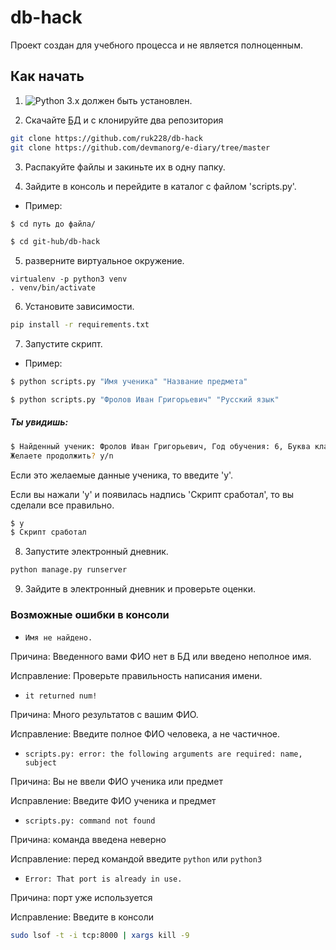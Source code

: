 # db-hack

Проект создан для учебного процесса и не является полноценным.

## Как начать

1. ![Python 3.x](https://img.shields.io/pypi/pyversions/vk_api.svg) должен быть установлен.

2. Скачайте [БД](https://dvmn.org/filer/canonical/1562234129/166/) и с клонируйте два репозитория
```bash
git clone https://github.com/ruk228/db-hack 
git clone https://github.com/devmanorg/e-diary/tree/master
```
3. Распакуйте файлы и закиньте их в одну папку.

4. Зайдите в консоль и перейдите в каталог с файлом 'scripts.py'.

* Пример:
```bash
$ cd путь до файла/
```
```bash
$ cd git-hub/db-hack
```

5. разверните виртуальное окружение.

```bsh
virtualenv -p python3 venv
. venv/bin/activate
```

6. Установите зависимости.


```bash
pip install -r requirements.txt
```

7. Запустите скрипт.

* Пример:
```bash
$ python scripts.py "Имя ученика" "Название предмета"
```
```bash
$ python scripts.py "Фролов Иван Григорьевич" "Русский язык"
```
##### Ты увидишь:
```bash
$ Найденный ученик: Фролов Иван Григорьевич, Год обучения: 6, Буква класса: А
Желаете продолжить? y/n
```
Если это желаемые данные ученика, то введите 'y'.

Если вы нажали 'y' и появилась надпись 'Скрипт сработал', то вы сделали все правильно.
```bash
$ y
$ Скрипт сработал
```

8. Запустите электронный дневник.


```bash
python manage.py runserver
```

9. Зайдите в электронный дневник и проверьте оценки.

### Возможные ошибки в консоли

* `Имя не найдено.`

Причина: Введенного вами ФИО нет в БД или введено неполное имя.

Исправление: Проверьте правильность написания имени.

* `it returned num!`

Причина: Много результатов с вашим ФИО.

Исправление: Введите полное ФИО человека, а не частичное.

* `scripts.py: error: the following arguments are required: name, subject`

Причина: Вы не ввели ФИО ученика или предмет

Исправление: Введите ФИО ученика и предмет

* `scripts.py: command not found`

Причина: команда введена неверно

Исправление: перед командой введите `python` или `python3`

* `Error: That port is already in use.`

Причина: порт уже используется

Исправление: Введите в консоли
```bash
sudo lsof -t -i tcp:8000 | xargs kill -9
```
